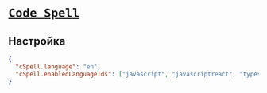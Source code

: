 # [`Code Spell`](./index.md)

## Настройка

```json
{
  "cSpell.language": "en",
  "cSpell.enabledLanguageIds": ["javascript", "javascriptreact", "typescript", "typescriptreact"]
}
```
